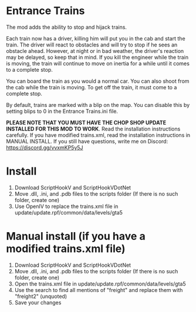 # Entrance Trains
The mod adds the ability to stop and hijack trains.

Each train now has a driver, killing him will put you in the cab and start the train. The driver will react to obstacles and will try to stop if he sees an obstacle ahead. However, at night or in bad weather, the driver's reaction may be delayed, so keep that in mind. If you kill the engineer while the train is moving, the train will continue to move on inertia for a while until it comes to a complete stop.

You can board the train as you would a normal car. You can also shoot from the cab while the train is moving. To get off the train, it must come to a complete stop.

By default, trains are marked with a blip on the map. You can disable this by setting blips to 0 in the Entrance Trains.ini file.

**PLEASE NOTE THAT YOU MUST HAVE THE CHOP SHOP UPDATE INSTALLED FOR THIS MOD TO WORK**. Read the installation instructions carefully. If you have modified trains.xml, read the installation instructions in MANUAL INSTALL. If you still have questions, write me on Discord: https://discord.gg/vvxmKP5y5J

# Install
1. Download ScriptHookV and ScriptHookVDotNet
2. Move .dll, .ini, and .pdb files to the scripts folder (If there is no such folder, create one)
3. Use OpenIV to replace the trains.xml file in update/update.rpf/common/data/levels/gta5


# Manual install (if you have a modified trains.xml file)

1. Download ScriptHookV and ScriptHookVDotNet
2. Move .dll, .ini, and .pdb files to the scripts folder (If there is no such folder, create one)
3. Open the trains.xml file in update/update.rpf/common/data/levels/gta5
4. Use the search to find all mentions of "freight" and replace them with "freight2" (unquoted)
5. Save your changes
